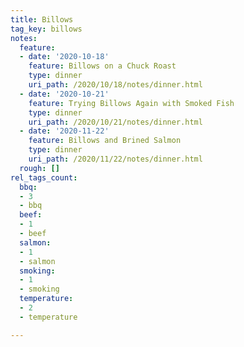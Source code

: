 ```yaml
---
title: Billows
tag_key: billows
notes:
  feature:
  - date: '2020-10-18'
    feature: Billows on a Chuck Roast
    type: dinner
    uri_path: /2020/10/18/notes/dinner.html
  - date: '2020-10-21'
    feature: Trying Billows Again with Smoked Fish
    type: dinner
    uri_path: /2020/10/21/notes/dinner.html
  - date: '2020-11-22'
    feature: Billows and Brined Salmon
    type: dinner
    uri_path: /2020/11/22/notes/dinner.html
  rough: []
rel_tags_count:
  bbq:
  - 3
  - bbq
  beef:
  - 1
  - beef
  salmon:
  - 1
  - salmon
  smoking:
  - 1
  - smoking
  temperature:
  - 2
  - temperature

---
```

